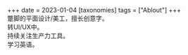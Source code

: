+++
date = 2023-01-04
[taxonomies]
tags = ["Ablout"]
+++   
蹩脚的平面设计/美工，擅长创意字。  
转UI/UX中。  
持续关注生产力工具。  
学习英语。  
<!-- more -->